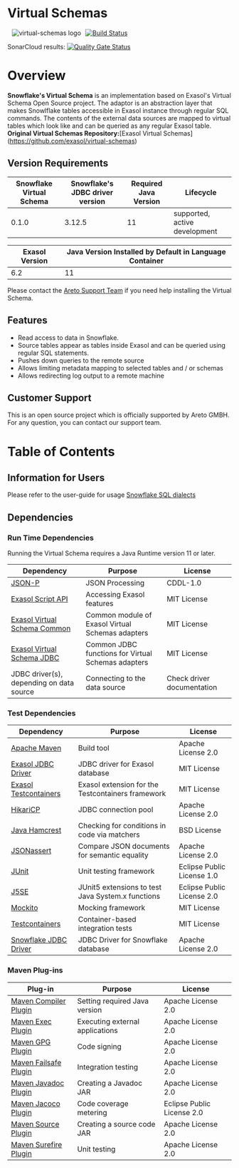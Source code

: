 # Virtual Schemas 

<img alt="virtual-schemas logo" src="doc/images/virtual-schemas_128x128.png" style="float:left; padding:0px 10px 10px 10px;"/>

[![Build Status](https://travis-ci.org/bjamshid/sn-virtual-schemas.svg?branch=dev)](https://travis-ci.org/bjamshid/sn-virtual-schemas)

SonarCloud results:
[![Quality Gate Status](https://sonarcloud.io/api/project_badges/measure?project=areto%3Asnowflake-virtual-schema&metric=alert_status)](https://sonarcloud.io/dashboard?id=areto%3Asnowflake-virtual-schema)


# Overview

**Snowflake's Virtual Schema** is an implementation based on Exasol's Virtual Schema Open Source project. The adaptor is an abstraction layer that makes Snowlflake tables accessible in Exasol instance through regular SQL commands. The contents of the external data sources are mapped to virtual tables which look like and can be queried as any regular Exasol table.
**Original Virtual Schemas Repository:**[Exasol Virtual Schemas] (https://github.com/exasol/virtual-schemas)

## Version Requirements

Snowflake Virtual Schema  | Snowflake's JDBC driver version | Required Java Version | Lifecycle
--------------------------|---------------------------------|-----------------------|--------------------------------
0.1.0                     | 3.12.5                          |  11                   | supported, active development


Exasol Version  | Java Version Installed by Default in Language Container
----------------|--------------------------------------------------------
6.2             | 11

Please contact the [Areto Support Team](https://www.areto.de/kontakt/) if you need help installing the Virtual Schema.

## Features

* Read access to data in Snowflake.
* Source tables appear as tables inside Exasol and can be queried using regular SQL statements.
* Pushes down queries to the remote source
* Allows limiting metadata mapping to selected tables and / or schemas
* Allows redirecting log output to a remote machine

## Customer Support

This is an open source project which is officially supported by Areto GMBH. For any question, you can contact our support team.

# Table of Contents

## Information for Users
 
Please refer to the user-guide for usage [Snowflake SQL dialects](doc/dialects/snowflake.md)


## Dependencies

### Run Time Dependencies

Running the Virtual Schema requires a Java Runtime version 11 or later.

| Dependency                                                                          | Purpose                                                | License                          |
|-------------------------------------------------------------------------------------|--------------------------------------------------------|----------------------------------|
| [JSON-P](https://javaee.github.io/jsonp/)                                           | JSON Processing                                        | CDDL-1.0                         |
| [Exasol Script API](https://docs.exasol.com/database_concepts/udf_scripts.htm)      | Accessing Exasol features                              | MIT License                      |
| [Exasol Virtual Schema Common](https://github.com/exasol/virtual-schema-common-java)| Common module of Exasol Virtual Schemas adapters       | MIT License                      |
| [Exasol Virtual Schema JDBC](https://github.com/exasol/virtual-schema-common-jdbc)  | Common JDBC functions for Virtual Schemas adapters     | MIT License                      |
| JDBC driver(s), depending on data source                                            | Connecting to the data source                          | Check driver documentation       |

### Test Dependencies

| Dependency                                                                           | Purpose                                                | License                          |
|--------------------------------------------------------------------------------------|--------------------------------------------------------|----------------------------------|
| [Apache Maven](https://maven.apache.org/)                                            | Build tool                                             | Apache License 2.0               |
| [Exasol JDBC Driver][exasol-jdbc-driver]                                             | JDBC driver for Exasol database                        | MIT License                      |
| [Exasol Testcontainers][exasol-testcontainers]                                       | Exasol extension for the Testcontainers framework      | MIT License                      |
| [HikariCP](https://github.com/brettwooldridge/HikariCP)                              | JDBC connection pool                                   | Apache License 2.0               |
| [Java Hamcrest](http://hamcrest.org/JavaHamcrest/)                                   | Checking for conditions in code via matchers           | BSD License                      |
| [JSONassert](http://jsonassert.skyscreamer.org/)                                     | Compare JSON documents for semantic equality           | Apache License 2.0               |
| [JUnit](https://junit.org/junit5)                                                    | Unit testing framework                                 | Eclipse Public License 1.0       |
| [J5SE](https://github.com/itsallcode/junit5-system-extensions)                       | JUnit5 extensions to test Java System.x functions      | Eclipse Public License 2.0       |
| [Mockito](http://site.mockito.org/)                                                  | Mocking framework                                      | MIT License                      |
| [Testcontainers](https://www.testcontainers.org/)                                    | Container-based integration tests                      | MIT License                      |
| [Snowflake JDBC Driver](https://repo1.maven.org/maven2/net/snowflake/snowflake-jdbc/)| JDBC Driver for Snowflake database                     | Apache License 2.0               |

### Maven Plug-ins

| Plug-in                                                                             | Purpose                                                | License                          |
|-------------------------------------------------------------------------------------|--------------------------------------------------------|----------------------------------|
| [Maven Compiler Plugin](https://maven.apache.org/plugins/maven-compiler-plugin/)    | Setting required Java version                          | Apache License 2.0               |
| [Maven Exec Plugin](https://www.mojohaus.org/exec-maven-plugin/)                    | Executing external applications                        | Apache License 2.0               |
| [Maven GPG Plugin](https://maven.apache.org/plugins/maven-gpg-plugin/)              | Code signing                                           | Apache License 2.0               |
| [Maven Failsafe Plugin](https://maven.apache.org/surefire/maven-surefire-plugin/)   | Integration testing                                    | Apache License 2.0               |
| [Maven Javadoc Plugin](https://maven.apache.org/plugins/maven-javadoc-plugin/)      | Creating a Javadoc JAR                                 | Apache License 2.0               |
| [Maven Jacoco Plugin](https://www.eclemma.org/jacoco/trunk/doc/maven.html)          | Code coverage metering                                 | Eclipse Public License 2.0       |
| [Maven Source Plugin](https://maven.apache.org/plugins/maven-source-plugin/)        | Creating a source code JAR                             | Apache License 2.0               |
| [Maven Surefire Plugin](https://maven.apache.org/surefire/maven-surefire-plugin/)   | Unit testing                                           | Apache License 2.0               |


[exasol-jdbc-driver]: https://www.exasol.com/portal/display/DOWNLOAD/Exasol+Download+Section
[exasol-testcontainers]: https://github.com/exasol/exasol-testcontainers
